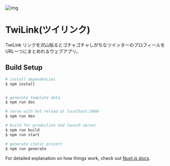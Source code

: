 
![img](./static/images/ogp/ogp.jpg)
# TwiLink(ツイリンク)

TwiLink リンクを沢山貼るとゴチャゴチャしがちなツイッターのプロフィールをURL一つにまとめれるウェブアプリ。

## Build Setup

```bash
# install dependencies
$ npm install


# generate template data
$ npm run doc

# serve with hot reload at localhost:3000
$ npm run dev

# build for production and launch server
$ npm run build
$ npm run start

# generate static project
$ npm run generate
```

For detailed explanation on how things work, check out [Nuxt.js docs](https://nuxtjs.org).
